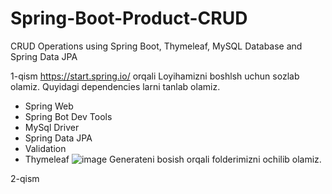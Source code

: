 # Spring-Boot-Product-CRUD
CRUD Operations using Spring Boot, Thymeleaf, MySQL Database and Spring Data JPA

1-qism
https://start.spring.io/ orqali Loyihamizni boshlsh uchun sozlab olamiz. Quyidagi dependencies larni tanlab olamiz.
- Spring Web
- Spring Bot Dev Tools
- MySql Driver
- Spring Data JPA
- Validation
- Thymeleaf
![image](https://github.com/user-attachments/assets/f30c6cb8-3c16-4a71-a1a7-bfa82b969c1d)
Generateni bosish orqali folderimizni ochilib olamiz.

 2-qism
 
